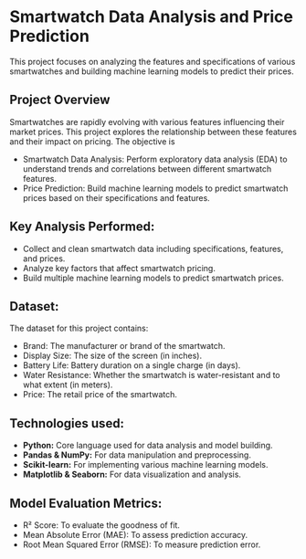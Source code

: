 
# Smartwatch Data Analysis and Price Prediction

This project focuses on analyzing the features and specifications of various smartwatches and building machine learning models to predict their prices.

## Project Overview
Smartwatches are rapidly evolving with various features influencing their market prices. This project explores the relationship between these features and their impact on pricing. The objective is

* Smartwatch Data Analysis: Perform exploratory data analysis (EDA) to understand trends and correlations between different smartwatch features.
* Price Prediction: Build machine learning models to predict smartwatch prices based on their specifications and features.

## Key Analysis Performed:
* Collect and clean smartwatch data including specifications, features, and prices.
* Analyze key factors that affect smartwatch pricing.
* Build multiple machine learning models to predict smartwatch prices.

## Dataset:
The dataset for this project contains:
* Brand: The manufacturer or brand of the smartwatch.
* Display Size: The size of the screen (in inches).
* Battery Life: Battery duration on a single charge (in days).
* Water Resistance: Whether the smartwatch is water-resistant and to what extent (in meters).
* Price: The retail price of the smartwatch.

## Technologies used:
* **Python:** Core language used for data analysis and model building.
* **Pandas & NumPy:** For data manipulation and preprocessing.
* **Scikit-learn:** For implementing various machine learning models.
* **Matplotlib & Seaborn:** For data visualization and analysis.


## Model Evaluation Metrics:
* R² Score: To evaluate the goodness of fit.
* Mean Absolute Error (MAE): To assess prediction accuracy.
* Root Mean Squared Error (RMSE): To measure prediction error.
